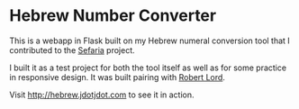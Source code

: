 Hebrew Number Converter
==========

This is a webapp in Flask built on my Hebrew numeral conversion tool that I contributed to the [Sefaria][1] project.

I built it as a test project for both the tool itself as well as for some practice in responsive design.  It was built
pairing with [Robert Lord](https://github.com/lord).

Visit http://hebrew.jdotjdot.com to see it in action.

[1]: http://sefaria.org/